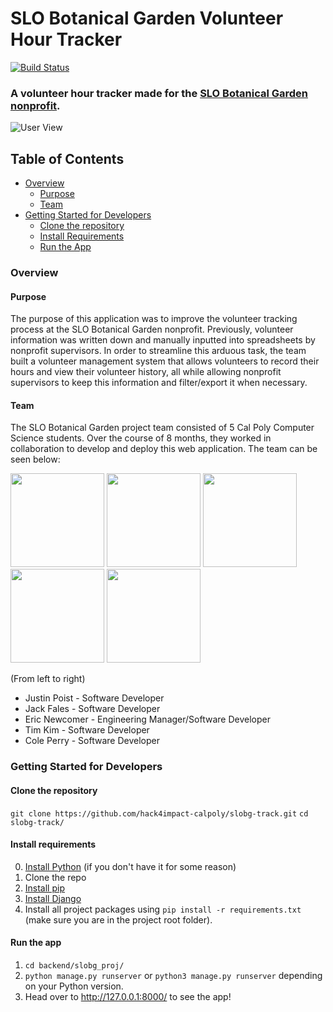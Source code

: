 # SLO Botanical Garden Volunteer Hour Tracker
[![Build Status](https://travis-ci.com/hack4impact-calpoly/slobg-track.svg?branch=master)](https://travis-ci.com/hack4impact-calpoly/slobg-track)
### A volunteer hour tracker made for the <a href="https://www.slobg.org/" target="_blank">SLO Botanical Garden nonprofit</a>.

![User View](https://github.com/eric-newcomer/slobg-track/blob/master/backend/slobg_proj/slobg_app/static/slobg_app/img/user-view.png)

## Table of Contents
- [Overview](#overview)
  - [Purpose](#purpose)
  - [Team](#team)
- [Getting Started for Developers](#getting-started-for-developers)
  - [Clone the repository](#clone-the-repository)
  - [Install Requirements](#install-requirements)
  - [Run the App](#run-the-app)

### Overview

#### Purpose
The purpose of this application was to improve the volunteer tracking process at the SLO Botanical Garden nonprofit. Previously, volunteer information was written down and manually inputted into spreadsheets by nonprofit supervisors. In order to streamline this arduous task, the team built a volunteer management system that allows volunteers to record their hours and view their volunteer history, all while allowing nonprofit supervisors to keep this information and filter/export it when necessary. 

#### Team
The SLO Botanical Garden project team consisted of 5 Cal Poly Computer Science students. Over the course of 8 months, they worked in collaboration to develop and deploy this web application. The team can be seen below:

<p float="left">
  <a href="https://github.com/jpoist97" target="_blank"><img src="https://avatars3.githubusercontent.com/u/42504462?s=460&u=fbe279fd5e77ba14a01b2679da9970e49f5a989e&v=4" width="150" /></a>
  <a href="https://github.com/jackfales" target="_blank"><img src="https://avatars1.githubusercontent.com/u/46923410?s=460&u=034ba878c94d529d6bfb445d77c978dc94d197a3&v=4" width="150" /></a> 
  <a href="https://github.com/eric-newcomer" target="_blank"><img src="https://avatars3.githubusercontent.com/u/20120289?s=460&u=3e6039d2391a2d7ee4e65743a2a366ed3efc16d5&v=4" width="150" /></a>
  <a href="https://github.com/timkim14" target="_blank"><img src="https://avatars1.githubusercontent.com/u/47136824?s=400&u=30df6b053786b888b9f058e64c07703b01020ea1&v=4" width="150" /></a>
  <a href="https://github.com/ctperry0301" target="_blank"><img src="https://avatars3.githubusercontent.com/u/15805074?s=400&u=c2a0e7ef773958b28ce01ae19dcdbb1eefcce015&v=4" width="150" /></a>
</p>

(From left to right)
- Justin Poist - Software Developer
- Jack Fales - Software Developer
- Eric Newcomer - Engineering Manager/Software Developer
- Tim Kim - Software Developer
- Cole Perry - Software Developer

### Getting Started for Developers

#### Clone the repository
``` git clone https://github.com/hack4impact-calpoly/slobg-track.git ```
```cd slobg-track/```

#### Install requirements
0. [Install Python](https://www.python.org/downloads/) (if you don't have it for some reason)
1. Clone the repo
2. [Install pip](https://pip.pypa.io/en/stable/installing/)
3. [Install Django](https://docs.djangoproject.com/en/3.0/topics/install/)
4. Install all project packages using `pip install -r requirements.txt` (make sure you are in the project root folder).

#### Run the app
1. ```cd backend/slobg_proj/```
2. ```python manage.py runserver``` or ```python3 manage.py runserver``` depending on your Python version.
3. Head over to http://127.0.0.1:8000/ to see the app!

